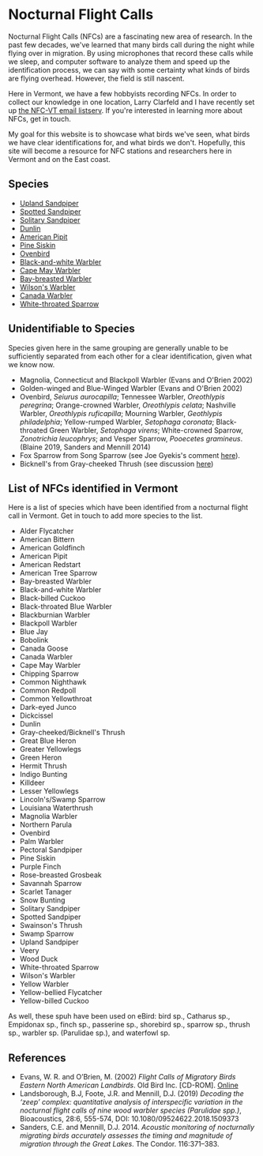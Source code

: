 # Nocturnal Flight Calls

Nocturnal Flight Calls (NFCs) are a fascinating new area of research. In the past few decades, we've learned that many birds call during the night while flying over in migration. By using microphones that record these calls while we sleep, and computer software to analyze them and speed up the identification process, we can say with some certainty what kinds of birds are flying overhead. However, the field is still nascent.

Here in Vermont, we have a few hobbyists recording NFCs. In order to collect our knowledge in one location, Larry Clarfeld and I have recently set up [the NFC-VT email listserv](https://list.uvm.edu/cgi-bin/wa?A0=NFC). If you're interested in learning more about NFCs, get in touch.

My goal for this website is to showcase what birds we've seen, what birds we have clear identifications for, and what birds we don't. Hopefully, this site will become a resource for NFC stations and researchers here in Vermont and on the East coast.

## Species

- [Upland Sandpiper](/nfc-species/upsa)
- [Spotted Sandpiper](/nfc-species/spsa)
- [Solitary Sandpiper](/nfc-species/sosa)
- [Dunlin](/nfc-species/dunlin)
- [American Pipit](/nfc-species/ampi)
- [Pine Siskin](/nfc-species/pisi)
- [Ovenbird](/nfc-species/oven)
- [Black-and-white Warbler](/nfc-species/baww)
- [Cape May Warbler](/nfc-species/cmwa)
- [Bay-breasted Warbler](/nfc-species/bbwa)
- [Wilson's Warbler](/nfc-species/wiwa)
- [Canada Warbler](/nfc-species/cawa)
- [White-throated Sparrow](/nfc-species/wtsp)

## Unidentifiable to Species

Species given here in the same grouping are generally unable to be sufficiently separated from each other for a clear identification, given what we know now.

- Magnolia, Connecticut and Blackpoll Warbler (Evans and O'Brien 2002)
- Golden-winged and Blue-Winged Warbler (Evans and O'Brien 2002)
- Ovenbird, _Seiurus aurocapilla_; Tennessee Warbler, _Oreothlypis peregrina_; Orange-crowned Warbler, _Oreothlypis celata_; Nashville Warbler, _Oreothlypis ruficapilla_; Mourning Warbler, _Geothlypis philadelphia_; Yellow-rumped Warbler, _Setophaga coronata_; Black-throated Green Warbler, _Setophaga virens_; White-crowned Sparrow, _Zonotrichia leucophrys_; and Vesper Sparrow, _Pooecetes gramineus_. (Blaine 2019, Sanders and Mennill 2014)
- Fox Sparrow from Song Sparrow (see Joe Gyekis's comment [here](https://www.facebook.com/groups/NocturnalFlightCalls/posts/10167927380755436/?comment_id=10167927422600436)).
- Bicknell's from Gray-cheeked Thrush (see discussion [here](https://www.facebook.com/groups/NocturnalFlightCalls/posts/10166752669525436/))

## List of NFCs identified in Vermont

Here is a list of species which have been identified from a nocturnal flight call in Vermont. Get in touch to add more species to the list.

- Alder Flycatcher
- American Bittern
- American Goldfinch
- American Pipit
- American Redstart
- American Tree Sparrow
- Bay-breasted Warbler
- Black-and-white Warbler
- Black-billed Cuckoo
- Black-throated Blue Warbler
- Blackburnian Warbler
- Blackpoll Warbler
- Blue Jay
- Bobolink
- Canada Goose
- Canada Warbler
- Cape May Warbler
- Chipping Sparrow
- Common Nighthawk
- Common Redpoll
- Common Yellowthroat
- Dark-eyed Junco
- Dickcissel
- Dunlin
- Gray-cheeked/Bicknell's Thrush
- Great Blue Heron
- Greater Yellowlegs
- Green Heron
- Hermit Thrush
- Indigo Bunting
- Killdeer
- Lesser Yellowlegs
- Lincoln's/Swamp Sparrow
- Louisiana Waterthrush
- Magnolia Warbler
- Northern Parula
- Ovenbird
- Palm Warbler
- Pectoral Sandpiper
- Pine Siskin
- Purple Finch
- Rose-breasted Grosbeak
- Savannah Sparrow
- Scarlet Tanager
- Snow Bunting
- Solitary Sandpiper
- Spotted Sandpiper
- Swainson's Thrush
- Swamp Sparrow
- Upland Sandpiper
- Veery
- Wood Duck
- White-throated Sparrow
- Wilson's Warbler
- Yellow Warbler
- Yellow-bellied Flycatcher
- Yellow-billed Cuckoo

As well, these spuh have been used on eBird: bird sp., Catharus sp., Empidonax sp., finch sp., passerine sp., shorebird sp., sparrow sp., thrush sp., warbler sp. (Parulidae sp.), and waterfowl sp.


## References

- Evans, W. R. and O’Brien, M. (2002) _Flight Calls of Migratory Birds Eastern North American Landbirds_. Old Bird Inc. \[CD-ROM\]. [Online](http://oldbird.org)
- Landsborough, B.J, Foote, J.R. and Mennill, D.J. (2019) _Decoding the ‘zeep’ complex: quantitative analysis of interspecific variation in the nocturnal flight calls of nine wood warbler species (Parulidae spp.)_, Bioacoustics, 28:6, 555-574, DOI: 10.1080/09524622.2018.1509373
- Sanders, C.E. and Mennill, D.J. 2014. _Acoustic monitoring of nocturnally migrating birds accurately assesses the timing and magnitude of migration through the Great Lakes_. The Condor. 116:371–383.
